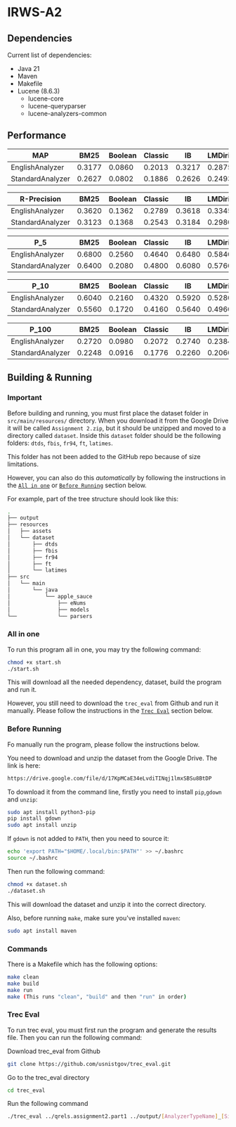 # IRWS-A2


## Dependencies
Current list of dependencies:
- Java 21
- Maven
- Makefile
- Lucene (8.6.3)
    - lucene-core
    - lucene-queryparser
    - lucene-analyzers-common

## Performance
| MAP              | BM25   | Boolean | Classic | IB     | LMDirichlet |
|------------------|--------|---------|---------|--------|-------------|
| EnglishAnalyzer  | 0.3177 | 0.0860  | 0.2013  | 0.3217 | 0.2875      |
| StandardAnalyzer | 0.2627 | 0.0802  | 0.1886  | 0.2626 | 0.2493      |

| R-Precision      | BM25   | Boolean | Classic | IB     | LMDirichlet |
|------------------|--------|---------|---------|--------|-------------|
| EnglishAnalyzer  | 0.3620 | 0.1362  | 0.2789  | 0.3618 | 0.3345      |
| StandardAnalyzer | 0.3123 | 0.1368  | 0.2543  | 0.3184 | 0.2980      |

| P_5              | BM25   | Boolean | Classic | IB     | LMDirichlet |
|------------------|--------|---------|---------|--------|-------------|
| EnglishAnalyzer  | 0.6800 | 0.2560  | 0.4640  | 0.6480 | 0.5840      |
| StandardAnalyzer | 0.6400 | 0.2080  | 0.4800  | 0.6080 | 0.5760      |

| P_10             | BM25   | Boolean | Classic | IB     | LMDirichlet |
|------------------|--------|---------|---------|--------|-------------|
| EnglishAnalyzer  | 0.6040 | 0.2160  | 0.4320  | 0.5920 | 0.5280      |
| StandardAnalyzer | 0.5560 | 0.1720  | 0.4160  | 0.5640 | 0.4960      |

| P_100            | BM25   | Boolean | Classic | IB     | LMDirichlet |
|------------------|--------|---------|---------|--------|-------------|
| EnglishAnalyzer  | 0.2720 | 0.0980  | 0.2072  | 0.2740 | 0.2384      |
| StandardAnalyzer | 0.2248 | 0.0916  | 0.1776  | 0.2260 | 0.2060      |


## Building & Running

### Important
Before building and running, you must first place the dataset folder in ```src/main/resources/``` directory. When you download it from the Google Drive it will be called ```Assignment 2.zip```, but it should be unzipped and moved to a directory called ```dataset```. Inside this ```dataset``` folder should be the following folders: ```dtds```, ```fbis```, ```fr94```, ```ft```, ```latimes```.

This folder has not been added to the GitHub repo because of size limitations.

However, you can also do this *automatically* by following the instructions in the [```All in one```](#all-in-one) or [```Before Running```](#before-running) section below.

For example, part of the tree structure should look like this:
```bash
.
├── output
├── resources
│   ├── assets
│   └── dataset
│       ├── dtds
│       ├── fbis
│       ├── fr94
│       ├── ft
│       └── latimes
├── src
│   └── main
│       └── java
│           └── apple_sauce
│               ├── eNums
│               ├── models
└──             └── parsers
```

### All in one
To run this program all in one, you may try the following command:
```bash
chmod +x start.sh
./start.sh
```
This will download all the needed dependency, dataset, build the program and run it.

However, you still need to download the ```trec_eval``` from Github and run it manually. Please follow the instructions in the [```Trec Eval```](#trec-eval) section below.

### Before Running

Fo manually run the program, please follow the instructions below.

You need to download and unzip the dataset from the Google Drive. The link is here: 
```bash
https://drive.google.com/file/d/17KpMCaE34eLvdiTINqj1lmxSBSu8BtDP
```
To download it from the command line, firstly you need to install ```pip```,```gdown``` and ```unzip```:
```bash
sudo apt install python3-pip
pip install gdown
sudo apt install unzip
```
If ```gdown``` is not added to ```PATH```, then you need to source it:
```bash
echo 'export PATH="$HOME/.local/bin:$PATH"' >> ~/.bashrc
source ~/.bashrc
```

Then run the following command:

```bash
chmod +x dataset.sh
./dataset.sh
```
This will download the dataset and unzip it into the correct directory.

Also, before running ```make```, make sure you've installed ```maven```:
```bash
sudo apt install maven
```

### Commands
There is a Makefile which has the following options:

```bash
make clean
make build
make run
make (This runs "clean", "build" and then "run" in order)
```

### Trec Eval
To run trec eval, you must first run the program and generate the results file. Then you can run the following command:

Download trec_eval from Github
```bash
git clone https://github.com/usnistgov/trec_eval.git
```

Go to the trec_eval directory
```bash
cd trec_eval
```

Run the following command
```bash
./trec_eval ../qrels.assignment2.part1 ../output/[AnalyzerTypeName]_[SimilarityName]_eval_results.txt
```

